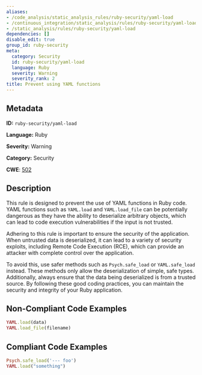 ```yaml
---
aliases:
- /code_analysis/static_analysis_rules/ruby-security/yaml-load
- /continuous_integration/static_analysis/rules/ruby-security/yaml-load
- /static_analysis/rules/ruby-security/yaml-load
dependencies: []
disable_edit: true
group_id: ruby-security
meta:
  category: Security
  id: ruby-security/yaml-load
  language: Ruby
  severity: Warning
  severity_rank: 2
title: Prevent using YAML functions
---
```

<!--  SOURCED FROM https://github.com/DataDog/datadog-static-analyzer-rule-docs -->


## Metadata
**ID:** `ruby-security/yaml-load`

**Language:** Ruby

**Severity:** Warning

**Category:** Security

**CWE**: [502](https://cwe.mitre.org/data/definitions/502.html)

## Description
This rule is designed to prevent the use of YAML functions in Ruby code. YAML functions such as `YAML.load` and `YAML.load_file` can be potentially dangerous as they have the ability to deserialize arbitrary objects, which can lead to code execution vulnerabilities if the input is not trusted. 

Adhering to this rule is important to ensure the security of the application. When untrusted data is deserialized, it can lead to a variety of security exploits, including Remote Code Execution (RCE), which can provide an attacker with complete control over the application. 

To avoid this, use safer methods such as `Psych.safe_load` or `YAML.safe_load` instead. These methods only allow the deserialization of simple, safe types. Additionally, always ensure that the data being deserialized is from a trusted source. By following these good coding practices, you can maintain the security and integrity of your Ruby application.

## Non-Compliant Code Examples
```ruby
YAML.load(data)
YAML.load_file(filename)
```

## Compliant Code Examples
```ruby
Psych.safe_load('--- foo')
YAML.load("something")
```
